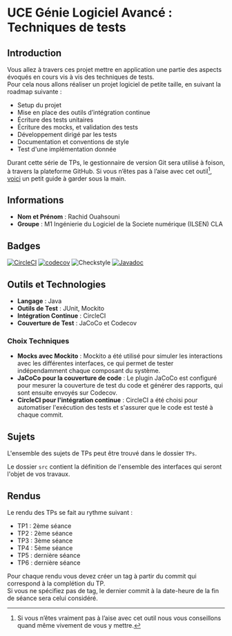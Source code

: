 # UCE Génie Logiciel Avancé : Techniques de tests

## Introduction

Vous allez à travers ces projet mettre en application une partie des aspects évoqués en cours vis à vis des techniques de tests.  
Pour cela nous allons réaliser un projet logiciel de petite taille, en suivant la roadmap suivante : 
- Setup du projet
- Mise en place des outils d’intégration continue
- Écriture des tests unitaires
- Écriture des mocks, et validation des tests
- Développement dirigé par les tests
- Documentation et conventions de style
- Test d'une implémentation donnée

Durant cette série de TPs, le gestionnaire de version Git sera utilisé à foison, à travers la plateforme GitHub. Si vous n’êtes pas à l’aise avec cet outil[^1], [voici](http://rogerdudler.github.io/git-guide/) un petit guide à garder sous la main.

## Informations

- **Nom et Prénom** : Rachid Ouahsouni
- **Groupe** : M1 Ingénierie du Logiciel de la Societe numérique (ILSEN) CLA 

## Badges

[![CircleCI](https://circleci.com/gh/RachidOuahsouni/ceri-m1-techniques-de-test/tree/master.svg?style=svg)](https://circleci.com/gh/RachidOuahsouni/ceri-m1-techniques-de-test/tree/master)
[![codecov](https://codecov.io/gh/RachidOuahsouni/ceri-m1-techniques-de-test/graph/badge.svg?token=SJZTBVQ2OK)](https://codecov.io/gh/RachidOuahsouni/ceri-m1-techniques-de-test)
![Checkstyle](https://img.shields.io/badge/Checkstyle-Passing-green)
[![Javadoc](https://img.shields.io/badge/docs-Javadoc-blue)](https://rachidouahsouni.github.io/ceri-m1-techniques-de-test/fr/univavignon/pokedex/api/package-summary.html)

## Outils et Technologies

- **Langage** : Java
- **Outils de Test** : JUnit, Mockito
- **Intégration Continue** : CircleCI
- **Couverture de Test** : JaCoCo et Codecov

### Choix Techniques

- **Mocks avec Mockito** : Mockito a été utilisé pour simuler les interactions avec les différentes interfaces, ce qui permet de tester indépendamment chaque composant du système.
- **JaCoCo pour la couverture de code** : Le plugin JaCoCo est configuré pour mesurer la couverture de test du code et générer des rapports, qui sont ensuite envoyés sur Codecov.
- **CircleCI pour l'intégration continue** : CircleCI a été choisi pour automatiser l'exécution des tests et s'assurer que le code est testé à chaque commit.

## Sujets

L'ensemble des sujets de TPs peut être trouvé dans le dossier `TPs`.

Le dossier `src` contient la définition de l'ensemble des interfaces qui seront l'objet de vos travaux.

## Rendus

Le rendu des TPs se fait au rythme suivant :

- TP1 : 2ème séance
- TP2 : 2ème séance
- TP3 : 3ème séance
- TP4 : 5ème séance
- TP5 : dernière séance
- TP6 : dernière séance

Pour chaque rendu vous devez créer un tag à partir du commit qui correspond à la complétion du TP.  
Si vous ne spécifiez pas de tag, le dernier commit à la date-heure de la fin de séance sera celui considéré.

[^1]: Si vous n’êtes vraiment pas à l’aise avec cet outil nous vous conseillons quand même vivement de vous y mettre.
